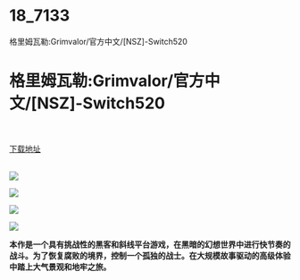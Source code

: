 # 18_7133
格里姆瓦勒:Grimvalor/官方中文/[NSZ]-Switch520
# 格里姆瓦勒:Grimvalor/官方中文/[NSZ]-Switch520
 <br/></br>
[下载地址](https://www.switch520.cc/article/7133 "下载地址")
<br/></br>

<p><span><strong><img src="https://www.switch520.cc/muke_img/upload_art_editor_20201104-1_c104a1a469fac71cb1933b7a53ac2620.jpg"></strong></span></p>
<p><span><strong><img src="https://www.switch520.cc/muke_img/upload_art_editor_20201104-1_e4c5b22bca580ad460345f24cdf7e8a4.jpg"></strong></span></p>
<p><span><strong><img src="https://www.switch520.cc/muke_img/upload_art_editor_20201104-1_af4e51e71177e5cc0b7db1feb163c63d.jpg"></strong></span></p>
<p><span><strong><img src="https://www.switch520.cc/muke_img/upload_art_editor_20201104-1_9b2fc1fe26d8f0a102ea6b4ef05d4138.jpg"></strong></span></p>
<p></p>
<p><span><strong>本作是一个具有挑战性的黑客和斜线平台游戏，在黑暗的幻想世界中进行快节奏的战斗。为了恢复腐败的境界，控制一个孤独的战士。在大规模故事驱动的高级体验中踏上大气景观和地牢之旅。</strong></span></p>
<p></p>
